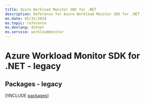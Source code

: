 ```yaml
---
title: Azure Workload Monitor SDK for .NET
description: Reference for Azure Workload Monitor SDK for .NET
ms.date: 05/31/2024
ms.topic: reference
ms.devlang: dotnet
ms.service: workloadmonitor
---
```

# Azure Workload Monitor SDK for .NET - legacy
## Packages - legacy
[!INCLUDE [packages](workload-monitor-index.md)]